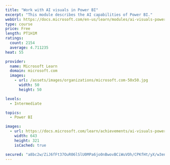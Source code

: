 ```yaml
---
title: "Work with AI visuals in Power BI"
excerpt: "This module describes the AI capabilities of Power BI."
webUrl: https://docs.microsoft.com/en-us/learn/modules/ai-visuals-power-bi/
type: course
price: Free
length: PT1H1M
ratings:
  count: 2154
  average: 4.711235
heat: 55

provider:
  name: Microsoft Learn
  domain: microsoft.com
  images:
    - url: /assets/images/organizations/microsoft.com-50x50.jpg
      width: 50
      height: 50

levels:
  - Intermediate

topics:
  - Power BI

images:
  - url: https://docs.microsoft.com/learn/achievements/ai-visuals-power-bi-social.png
    width: 643
    height: 321
    isCached: true

secured: "a8bc2w/ZiJ6fFt37OuR06lSlU0MPa6jo0nBwovBCiWuVOh/CPKfHt/yX/w3enpRtezYr14RyZw+Hx3rvc3EKtI+l19u2TknGlk2kWMEBaWl0Mh583K59xIgVgfPdbWeSAS8P4vPV5JgghvGda/YyfziWEcBAju/ie8ShXw0MLIEkNfKHlJrFXT6yjg5L3YwDPuJVKqk0BSpqBuESPX8c0+BOrLPMUNSb5R7D7DkhtjOfd18da4JaWxfmKWellDr7K9IKGdCoh8ZwCl3oampLXrzWilZqV4GRZmLV6x+p1jbsvRBf/ENXToeY6qIvSdxHtlZ08WoFjxj4/2JBPn6ZR/NgYOiNEev3fBISZm5SmVIpouWBwyY0Zny10tE8IHwJf2/+1xG76IPQ/T1rWkRVLITTjL1HyB+EPTFl9BaW/hM=;bwldB4lAXdFAva/Su8uPYg=="
---
```



